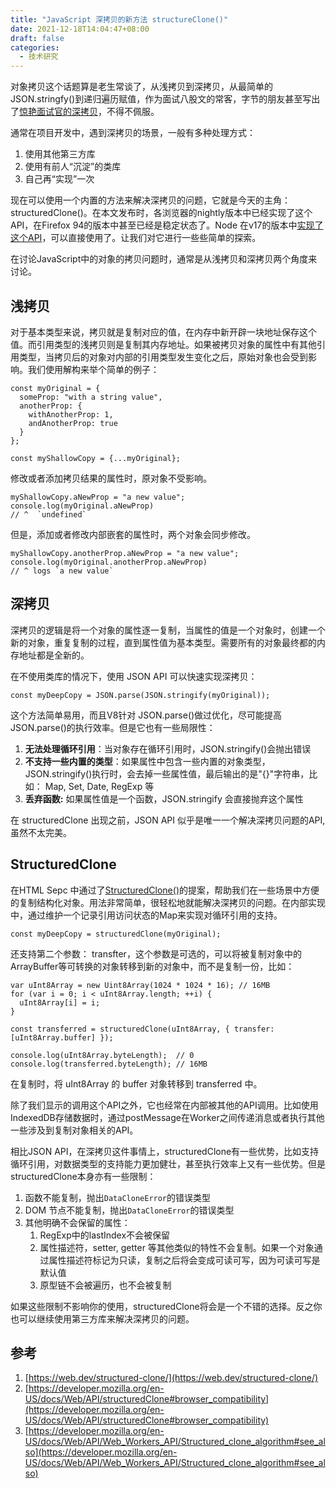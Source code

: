 ```yaml
---
title: "JavaScript 深拷贝的新方法 structureClone()"
date: 2021-12-18T14:04:47+08:00
draft: false
categories:
  - 技术研究
---
```


对象拷贝这个话题算是老生常谈了，从浅拷贝到深拷贝，从最简单的JSON.stringfy()到递归遍历赋值，作为面试八股文的常客，字节的朋友甚至写出了[惊艳面试官的深拷贝](https://juejin.cn/post/6844903929705136141)，不得不佩服。

通常在项目开发中，遇到深拷贝的场景，一般有多种处理方式：

1. 使用其他第三方库
2. 使用有前人“沉淀”的类库
3. 自己再“实现”一次

现在可以使用一个内置的方法来解决深拷贝的问题，它就是今天的主角：structuredClone()。在本文发布时，各浏览器的nightly版本中已经实现了这个API，在Firefox 94的版本中甚至已经是稳定状态了。Node 在v17的版本中[实现了这个API](https://github.com/nodejs/node/pull/39759)，可以直接使用了。让我们对它进行一些些简单的探索。

在讨论JavaScript中的对象的拷贝问题时，通常是从浅拷贝和深拷贝两个角度来讨论。

## 浅拷贝

对于基本类型来说，拷贝就是复制对应的值，在内存中新开辟一块地址保存这个值。而引用类型的浅拷贝则是复制其内存地址。如果被拷贝对象的属性中有其他引用类型，当拷贝后的对象对内部的引用类型发生变化之后，原始对象也会受到影响。我们使用解构来举个简单的例子：

```tsx
const myOriginal = {
  someProp: "with a string value",
  anotherProp: {
    withAnotherProp: 1,
    andAnotherProp: true
  }
};

const myShallowCopy = {...myOriginal};
```

修改或者添加拷贝结果的属性时，原对象不受影响。

```tsx
myShallowCopy.aNewProp = "a new value";
console.log(myOriginal.aNewProp)
// ^  `undefined`
```

但是，添加或者修改内部嵌套的属性时，两个对象会同步修改。

```tsx
myShallowCopy.anotherProp.aNewProp = "a new value";
console.log(myOriginal.anotherProp.aNewProp) 
// ^ logs `a new value`
```

## 深拷贝

深拷贝的逻辑是将一个对象的属性逐一复制，当属性的值是一个对象时，创建一个新的对象，重复复制的过程，直到属性值为基本类型。需要所有的对象最终都的内存地址都是全新的。

在不使用类库的情况下，使用 JSON API 可以快速实现深拷贝：

```tsx
const myDeepCopy = JSON.parse(JSON.stringify(myOriginal));
```

这个方法简单易用，而且V8针对 JSON.parse()做过优化，尽可能提高JSON.parse()的执行效率。但是它也有一些局限性：

1. **无法处理循环引用**：当对象存在循环引用时，JSON.stringify()会抛出错误
2. **不支持一些内置的类型**：如果属性中包含一些内置的对象类型，JSON.stringify()执行时，会去掉一些属性值，最后输出的是"{}"字符串，比如： Map, Set, Date, RegExp 等
3. **丢弃函数:** 如果属性值是一个函数，JSON.stringify 会直接抛弃这个属性

在 structuredClone 出现之前，JSON API 似乎是唯一一个解决深拷贝问题的API, 虽然不太完美。

## StructuredClone

在HTML Sepc 中通过了[StructuredClone()](https://html.spec.whatwg.org/multipage/structured-data.html#dom-structuredclone)的提案，帮助我们在一些场景中方便的复制结构化对象。用法非常简单，很轻松地就能解决深拷贝的问题。在内部实现中，通过维护一个记录引用访问状态的Map来实现对循环引用的支持。

```tsx
const myDeepCopy = structuredClone(myOriginal);
```

还支持第二个参数： transfter，这个参数是可选的，可以将被复制对象中的ArrayBuffer等可转换的对象转移到新的对象中，而不是复制一份，比如：

```tsx
var uInt8Array = new Uint8Array(1024 * 1024 * 16); // 16MB
for (var i = 0; i < uInt8Array.length; ++i) {
  uInt8Array[i] = i;
}

const transferred = structuredClone(uInt8Array, { transfer: [uInt8Array.buffer] });

console.log(uInt8Array.byteLength);  // 0
console.log(transferred.byteLength); // 16MB
```

在复制时，将 uInt8Array 的 buffer 对象转移到 transferred 中。

除了我们显示的调用这个API之外，它也经常在内部被其他的API调用。比如使用IndexedDB存储数据时，通过postMessage在Worker之间传递消息或者执行其他一些涉及到复制对象相关的API。

相比JSON API，在深拷贝这件事情上，structuredClone有一些优势，比如支持循环引用，对数据类型的支持能力更加健壮，甚至执行效率上又有一些优势。但是structuredClone本身亦有一些限制：

1. 函数不能复制，抛出`DataCloneError`的错误类型
2. DOM 节点不能复制，抛出`DataCloneError`的错误类型
3. 其他明确不会保留的属性：
    1. RegExp中的lastIndex不会被保留
    2. 属性描述符，setter, getter 等其他类似的特性不会复制。如果一个对象通过属性描述符标记为只读，复制之后将会变成可读可写，因为可读可写是默认值
    3. 原型链不会被遍历，也不会被复制

如果这些限制不影响你的使用，structuredClone将会是一个不错的选择。反之你也可以继续使用第三方库来解决深拷贝的问题。

## 参考

1. [https://web.dev/structured-clone/](https://web.dev/structured-clone/)
2. [https://developer.mozilla.org/en-US/docs/Web/API/structuredClone#browser_compatibility](https://developer.mozilla.org/en-US/docs/Web/API/structuredClone#browser_compatibility)
3. [https://developer.mozilla.org/en-US/docs/Web/API/Web_Workers_API/Structured_clone_algorithm#see_also](https://developer.mozilla.org/en-US/docs/Web/API/Web_Workers_API/Structured_clone_algorithm#see_also)